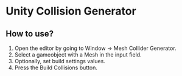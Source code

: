 # Unity Collision Generator

## How to use?
1. Open the editor by going to Window -> Mesh Collider Generator.
2. Select a gameobject with a Mesh in the input field.
3. Optionally, set build settings values.
4. Press the Build Collisions button.
